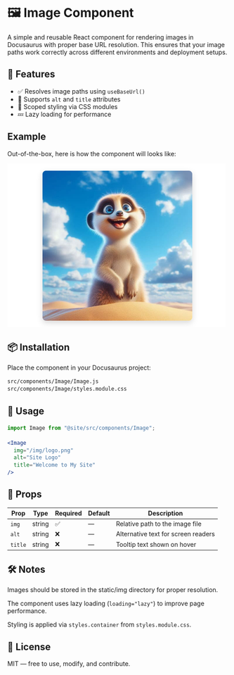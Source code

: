 # 🖼️ Image Component

A simple and reusable React component for rendering images in Docusaurus with proper base URL resolution. This ensures that your image paths work correctly across different environments and deployment setups.

## 🚀 Features

* ✅ Resolves image paths using `useBaseUrl()`
* 🧩 Supports `alt` and `title` attributes
* 🎨 Scoped styling via CSS modules
* 💤 Lazy loading for performance

## Example

Out-of-the-box, here is how the component will looks like:

![Example](sample.png)

## 📦 Installation

Place the component in your Docusaurus project:

```bash
src/components/Image/Image.js
src/components/Image/styles.module.css
```

## 🧪 Usage

```jsx
import Image from "@site/src/components/Image";

<Image
  img="/img/logo.png"
  alt="Site Logo"
  title="Welcome to My Site"
/>
```

## 🧾 Props

| Prop | Type | Required | Default | Description |
| --- | --- | --- | --- | --- |
| `img` | string | ✅ | — | Relative path to the image file |
| `alt` | string | ❌ | — | Alternative text for screen readers |
| `title` | string | ❌ | — | Tooltip text shown on hover |

## 🛠️ Notes

Images should be stored in the static/img directory for proper resolution.

The component uses lazy loading (`loading="lazy"`) to improve page performance.

Styling is applied via `styles.container` from `styles.module.css`.

## 📄 License

MIT — free to use, modify, and contribute.
